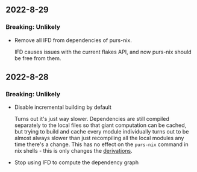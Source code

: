## 2022-8-29
### Breaking: Unlikely

- Remove all IFD from dependencies of purs-nix.

  IFD causes issues with the current flakes API, and now purs-nix should be free from them.

## 2022-8-28
### Breaking: Unlikely

- Disable incremental building by default

  Turns out it's just way slower. Dependencies are still compiled separately to the local files so that giant computation can be cached, but trying to build and cache every module individually turns out to be almost always slower than just recompiling all the local modules any time there's a change. This has no effect on the `purs-nix` command in nix shells - this is only changes the [derivations](docs/derivations.md).

- Stop using IFD to compute the dependency graph
